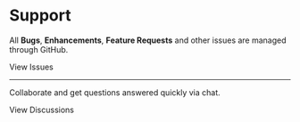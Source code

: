 # Support

All **Bugs**, **Enhancements**, **Feature Requests** and other issues are managed through GitHub.

<button-link url="https://github.com/flipboxfactory/saml-sp/issues">View Issues</button-link>

***

Collaborate and get questions answered quickly via chat.

<button-link url="https://gitter.im/flipboxfactory/saml-sp">View Discussions</button-link>